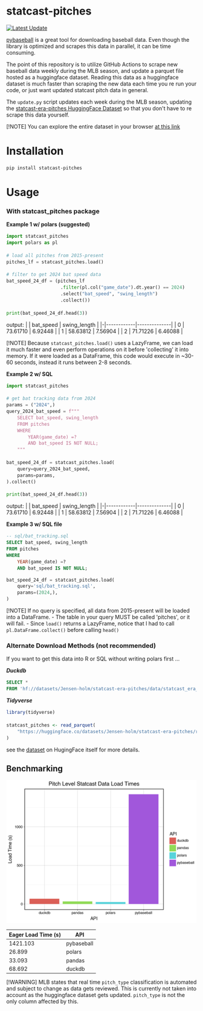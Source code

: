 # statcast-pitches

[![Latest Update](https://github.com/Jensen-holm/statcast-era-pitches/actions/workflows/update_statcast_data.yml/badge.svg)](https://github.com/Jensen-holm/statcast-era-pitches/actions/workflows/update_statcast_data.yml)

[pybaseball](https://github.com/jldbc/pybaseball) is a great tool for downloading baseball data. Even though the library is optimized and scrapes this data in parallel, it can be time consuming.

The point of this repository is to utilize GitHub Actions to scrape new baseball data weekly during the MLB season, and update a parquet file hosted as a huggingface dataset. Reading this data as a huggingface dataset is much faster than scraping the new data each time you re run your code, or just want updated statcast pitch data in general.

The `update.py` script updates each week during the MLB season, updating the [statcast-era-pitches HuggingFace Dataset](https://huggingface.co/datasets/Jensen-holm/statcast-era-pitches) so that you don't have to re scrape this data yourself.

[!NOTE]
You can explore the entire dataset in your browser [at this link](https://huggingface.co/datasets/Jensen-holm/statcast-era-pitches/viewer/default/train)

# Installation

``` bash
pip install statcast-pitches
```

# Usage

### With statcast_pitches package

**Example 1 w/ polars (suggested)**

``` python
import statcast_pitches
import polars as pl

# load all pitches from 2015-present
pitches_lf = statcast_pitches.load()

# filter to get 2024 bat speed data
bat_speed_24_df = (pitches_lf
                    .filter(pl.col("game_date").dt.year() == 2024)
                    .select("bat_speed", "swing_length")
                    .collect())

print(bat_speed_24_df.head(3))
```

output: \| \| bat_speed \| swing_length \| \|-\|------------\|--------------\| \| 0 \| 73.61710 \| 6.92448 \| \| 1 \| 58.63812 \| 7.56904 \| \| 2 \| 71.71226 \| 6.46088 \|

[!NOTE]
Because `statcast_pitches.load()` uses a LazyFrame, we can load it much faster and even perform operations on it before 'collecting' it into memory. If it were loaded as a DataFrame, this code would execute in \~30-60 seconds, instead it runs between 2-8 seconds.

**Example 2 w/ SQL**

``` python
import statcast_pitches

# get bat tracking data from 2024
params = ("2024",)
query_2024_bat_speed = f"""
    SELECT bat_speed, swing_length
    FROM pitches
    WHERE 
        YEAR(game_date) =?
        AND bat_speed IS NOT NULL;
    """

bat_speed_24_df = statcast_pitches.load(
    query=query_2024_bat_speed,
    params=params,
).collect()

print(bat_speed_24_df.head(3))
```

output: \| \| bat_speed \| swing_length \| \|-\|------------\|--------------\| \| 0 \| 73.61710 \| 6.92448 \| \| 1 \| 58.63812 \| 7.56904 \| \| 2 \| 71.71226 \| 6.46088 \|

**Example 3 w/ SQL file**

``` sql
-- sql/bat_tracking.sql
SELECT bat_speed, swing_length 
FROM pitches 
WHERE 
    YEAR(game_date) =?     
    AND bat_speed IS NOT NULL;
```

``` python
bat_speed_24_df = statcast_pitches.load(
    query='sql/bat_tracking.sql',
    params=(2024,),
) 
```

[!NOTE]
If no query is specified, all data from 2015-present will be loaded into a DataFrame. - The table in your query MUST be called 'pitches', or it will fail. - Since `load()` returns a LazyFrame, notice that I had to call `pl.DataFrame.collect()` before calling `head()`


### Alternate Download Methods (not recommended)

If you want to get this data into R or SQL without writing polars first ...

***Duckdb***

``` sql
SELECT *
FROM 'hf://datasets/Jensen-holm/statcast-era-pitches/data/statcast_era_pitches.parquet';
```

***Tidyverse***

``` r
library(tidyverse)

statcast_pitches <- read_parquet(
    "https://huggingface.co/datasets/Jensen-holm/statcast-era-pitches/resolve/main/data/statcast_era_pitches.parquet"
)
```

see the [dataset](https://huggingface.co/datasets/Jensen-holm/statcast-era-pitches) on HugingFace itself for more details.

## Benchmarking

![dataset_load_times](dataset_load_times.png)

| Eager Load Time (s) | API        |
|---------------------|------------|
| 1421.103            | pybaseball |
| 26.899              | polars     |
| 33.093              | pandas     |
| 68.692              | duckdb     |

[!WARNING]
MLB states that real time `pitch_type` classification is automated and subject to change as data gets reviewed. This is currently not taken into account as the huggingface dataset gets updated. `pitch_type` is not the only column affected by this.
